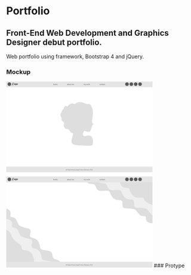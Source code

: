 # Portfolio
## Front-End Web Development and Graphics Designer debut portfolio. 

Web portfolio using framework, Bootstrap 4 and jQuery.

### Mockup
<img src="images/website-images/mockup-portfolio-website.png" style="height:500px;">
### Protype
